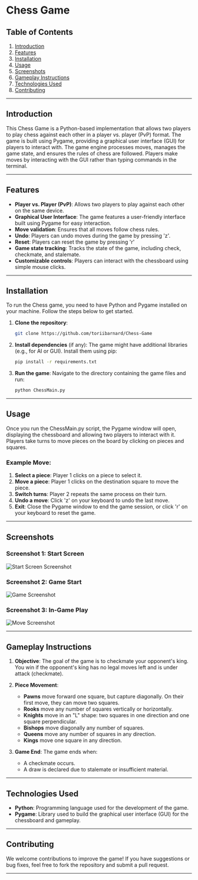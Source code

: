 
# Chess Game

## Table of Contents
1. [Introduction](#introduction)
2. [Features](#features)
3. [Installation](#installation)
4. [Usage](#usage)
5. [Screenshots](#screenshots)
6. [Gameplay Instructions](#gameplay-instructions)
7. [Technologies Used](#technologies-used)
9. [Contributing](#contributing)

---

## Introduction
This Chess Game is a Python-based implementation that allows two players to play chess against each other in a player vs. player (PvP) format. The game is built using Pygame, providing a graphical user interface (GUI) for players to interact with. The game engine processes moves, manages the game state, and ensures the rules of chess are followed. Players make moves by interacting with the GUI rather than typing commands in the terminal.

---

## Features
- **Player vs. Player (PvP)**: Allows two players to play against each other on the same device.
- **Graphical User Interface**: The game features a user-friendly interface built using Pygame for easy interaction.
- **Move validation**: Ensures that all moves follow chess rules.
- **Undo**: Players can undo moves during the game by pressing 'z'.
- **Reset**: Players can reset the game by pressing 'r'
- **Game state tracking**: Tracks the state of the game, including check, checkmate, and stalemate.
- **Customizable controls**: Players can interact with the chessboard using simple mouse clicks.
---

## Installation
To run the Chess game, you need to have Python and Pygame installed on your machine. Follow the steps below to get started.

1. **Clone the repository**:
   ```bash
   git clone https://github.com/toriibarnard/Chess-Game
   ```

2. **Install dependencies** (if any):
   The game might have additional libraries (e.g., for AI or GUI). Install them using pip:
   ```bash
   pip install -r requirements.txt
   ```

3. **Run the game**:
   Navigate to the directory containing the game files and run:
   ```bash
   python ChessMain.py
   ```

---

## Usage

Once you run the ChessMain.py script, the Pygame window will open, displaying the chessboard and allowing two players to interact with it. Players take turns to move pieces on the board by clicking on pieces and squares.

### Example Move:
1. **Select a piece**: Player 1 clicks on a piece to select it.
2. **Move a piece**: Player 1 clicks on the destination square to move the piece.
3. **Switch turns**: Player 2 repeats the same process on their turn.
4. **Undo a move**: Click 'z' on your keyboard to undo the last move.
5. **Exit**: Close the Pygame window to end the game session, or click 'r' on your keyboard to reset the game.

---

## Screenshots

### Screenshot 1: Start Screen
![Start Screen Screenshot](images/start.png)

### Screenshot 2: Game Start
![Game Screenshot](images/game.png)

### Screenshot 3: In-Game Play
![Move Screenshot](images/move.png)

---

## Gameplay Instructions
1. **Objective**: The goal of the game is to checkmate your opponent's king. You win if the opponent's king has no legal moves left and is under attack (checkmate).
   
2. **Piece Movement**:
   - **Pawns** move forward one square, but capture diagonally. On their first move, they can move two squares.
   - **Rooks** move any number of squares vertically or horizontally.
   - **Knights** move in an "L" shape: two squares in one direction and one square perpendicular.
   - **Bishops** move diagonally any number of squares.
   - **Queens** move any number of squares in any direction.
   - **Kings** move one square in any direction.
   
3. **Game End**: The game ends when:
   - A checkmate occurs.
   - A draw is declared due to stalemate or insufficient material.

---

## Technologies Used
- **Python**: Programming language used for the development of the game.
- **Pygame**: Library used to build the graphical user interface (GUI) for the chessboard and gameplay.

---

## Contributing
We welcome contributions to improve the game! If you have suggestions or bug fixes, feel free to fork the repository and submit a pull request.

---
